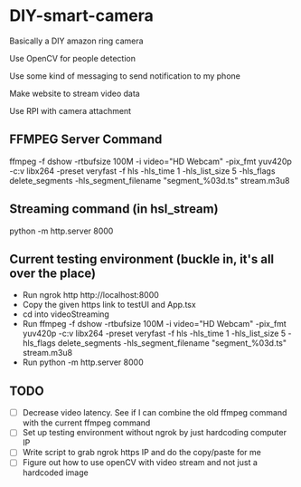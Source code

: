 # DIY-smart-camera
Basically a DIY amazon ring camera

Use OpenCV for people detection

Use some kind of messaging to send notification to my phone

Make website to stream video data

Use RPI with camera attachment



## FFMPEG Server Command
ffmpeg -f dshow -rtbufsize 100M -i video="HD Webcam" -pix_fmt yuv420p -c:v libx264 -preset veryfast -f hls -hls_time 1 -hls_list_size 5 -hls_flags delete_segments -hls_segment_filename "segment_%03d.ts" stream.m3u8

## Streaming command (in hsl_stream)
python -m http.server 8000

## Current testing environment (buckle in, it's all over the place)
   * Run ngrok http http://localhost:8000
   * Copy the given https link to testUI and App.tsx
   * cd into videoStreaming
   * Run ffmpeg -f dshow -rtbufsize 100M -i video="HD Webcam" -pix_fmt yuv420p -c:v libx264 -preset veryfast -f hls -hls_time 1 -hls_list_size 5 -hls_flags delete_segments -hls_segment_filename "segment_%03d.ts" stream.m3u8
   * Run python -m http.server 8000

## TODO
- [ ] Decrease video latency. See if I can combine the old ffmpeg command with the current ffmpeg command
- [ ] Set up testing environment without ngrok by just hardcoding computer IP
- [ ] Write script to grab ngrok https IP and do the copy/paste for me
- [ ] Figure out how to use openCV with video stream and not just a hardcoded image
